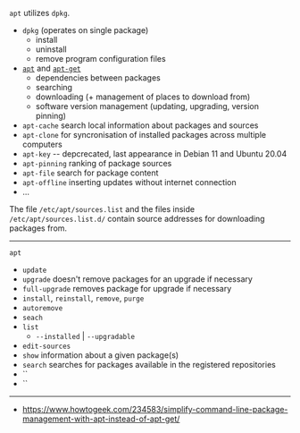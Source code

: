 `apt` utilizes `dpkg`.  

+ `dpkg` (operates on single package)
  + install
  + uninstall
  + remove program configuration files
+ [`apt`](apt.md) and [`apt-get`](apt-get.md)
  + dependencies between packages
  + searching
  + downloading (+ management of places to download from)
  + software version management (updating, upgrading, version pinning)
+ `apt-cache` search local information about packages and sources
+ `apt-clone` for syncronisation of installed packages across multiple computers
+ `apt-key` -- depcrecated, last appearance in Debian 11 and Ubuntu 20.04
+ `apt-pinning` ranking of package sources
+ `apt-file` search for package content
+ `apt-offline` inserting updates without internet connection
+ ...

The file `/etc/apt/sources.list` and the files inside  `/etc/apt/sources.list.d/` contain source addresses for downloading packages from.  


---

`apt`
+ `update`
+ `upgrade` doesn't remove packages for an upgrade if necessary
+ `full-upgrade` removes package for upgrade if necessary
+ `install`, `reinstall`, `remove`, `purge`
+ `autoremove`
+ `seach`
+ `list`
    + `--installed` | `--upgradable`
+ `edit-sources`
+ `show` information about a given package(s)
+ `search` searches for packages available in the registered repositories
+ ``
+ ``

---
+ https://www.howtogeek.com/234583/simplify-command-line-package-management-with-apt-instead-of-apt-get/
